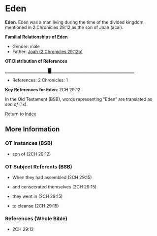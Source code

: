 # Eden
**Eden**. 
Eden was a man living during the time of the divided kingdom, mentioned in 2 Chronicles 29:12 as the son of Joah (acai). 




**Familial Relationships of Eden**


* Gender: male
* Father: [Joah (2 Chronicles 29:12b)](Joah.6.md)


**OT Distribution of References**

▁▁▁▁▁▁▁▁▁▁▁▁▁█▁▁▁▁▁▁▁▁▁▁▁▁▁▁▁▁▁▁▁▁▁▁▁▁▁
* References: 2 Chronicles: 1



**Key References for Eden**: 
2CH 29:12. 


In the Old Testament (BSB), words representing “Eden” are translated as 
*son of* (1x). 




Return to [Index](00-Index.md)

## More Information

### OT Instances (BSB)

* son of (2CH 29:12)



### OT Subject Referents (BSB)

* When they had assembled (2CH 29:15)

* and consecrated themselves (2CH 29:15)

* they went in (2CH 29:15)

* to cleanse (2CH 29:15)



### References (Whole Bible)

* 2CH 29:12



